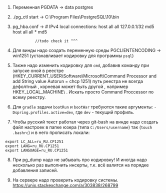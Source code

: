 1) Переменная PGDATA -> data postgres

2) ./pg_ctl start -> C:\Program Files\PostgreSQL\10\bin

3) pg_hba.conf -> # IPv4 local connections:
                 host    all             all             127.0.0.1/32            md5
                 host    all             all             *            md5
                 
                 //todo check it ^^^
4) Для винды надо создать переменную среды PGCLIENTENCODING -> win1251 (устанавливает кодировку для программы `psql`)

5) Также надо изменить кодировку для `cmd`, добавив команду при запуске оной в реестре (HKEY_CURRENT_USER\Software\Microsoft\Command Processor and add String value Autorun = chcp 1251) 
путь реестра не всегда дефолтный , корневая может быть другой , например HKEY_LOCAL_MACHINE\ . Искать просто Command Proccessor по всему реестру.

6) Для `gradle` задачи `bootRun` и `bootWar` требуются такие аргументы: `-Dspring.profiles.active=dev`, где `dev` - текущий профиль.

7) Чтобы русский текст работал через git-bash на винде надо создать файл настроек в папке юзера (типа `C:/Users/username`) так (`touch .bashrc`) и в него прописать локали:

```
export LC_ALL=ru_RU.CP1251
export LANG=ru_RU.CP1251
export LANGUAGE=ru_RU.CP1251
```

8) При pg_dump надо не забывать про кодировку! И иногда надо несколько раз выполнить инсерты, т.к. всё валится на порядке добавления записей.

9) На сервере надо проверить кодировку системы. https://unix.stackexchange.com/a/303838/268799